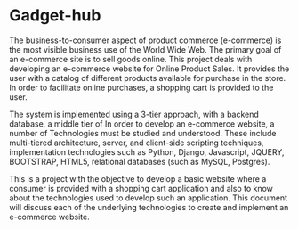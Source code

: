 # Gadget-hub
The business-to-consumer aspect of product commerce (e-commerce) is the most visible business use of the World Wide Web. The primary goal of an e-commerce site is to sell goods online. This project deals with developing an e-commerce website for Online Product Sales. It provides the user with a catalog of different products available for purchase in the store. In order to facilitate online purchases, a shopping cart is provided to the user. 

The system is implemented using a 3-tier approach, with a backend database, a middle tier of In order to develop an e-commerce website, a number of Technologies must be studied and understood. These include multi-tiered architecture, server, and client-side scripting techniques, implementation technologies such as Python, Django, Javascript, JQUERY, BOOTSTRAP, HTML5, relational databases (such as MySQL, Postgres). 

This is a project with the objective to develop a basic website where a consumer is provided with a shopping cart application and also to know about the technologies used to develop such an application. This document will discuss each of the underlying technologies to create and implement an e-commerce website.
